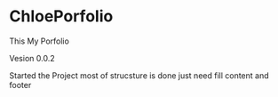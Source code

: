 # ChloePorfolio
This My Porfolio 

Vesion 0.0.2

Started the Project most of strucsture is done just need fill content and footer 

